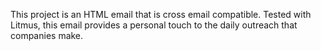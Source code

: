 This project is an HTML email that is cross email compatible. Tested with Litmus, this email provides a personal touch to the daily outreach that companies make. 
